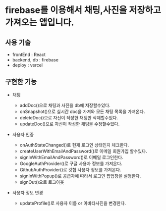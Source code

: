 # firebase를 이용해서 채팅,사진을 저장하고 가져오는 앱입니다.


## 사용 기술

- frontEnd : React
- backend, db : firebase
- deploy : vercel

## 구현한 기능

  + 채팅
    - addDoc()으로 채팅과 사진을 db에 저장할수있다.
    - onSnapshot()으로 실시간 doc을 가져와 모든 채팅 목록을 가져온다.
    - deleteDoc()으로 자신이 작성한 채팅만 삭제할수있다.
    - updateDoc()으로 자신이 작성한 채팅을 수정할수있다.
    
  + 사용자 인증
    - onAuthStateChanged()로 현재 로그인 상태인지 체크한다.
    - createUserWithEmailAndPassword()로 이메일 회원가입 할수있다.
    - signInWithEmailAndPassword()로 이메일 로그인한다.
    - GoogleAuthProvider()로 구글 사용자 정보를 가져온다.
    - GithubAuthProvider()로 깃헙 사용자 정보를 가져온다.
    - signInWithPopup()로 공급자에 따라서 로그인 팝업창을 실행한다.
    - signOut()으로 로그아웃 
  
  + 사용자 정보 변경
    - updateProfile()로 사용자 이름 or 아바타사진을 변경한다.
    
